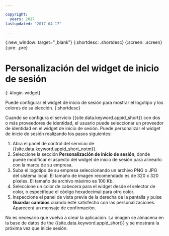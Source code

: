 ```yaml
---

copyright:
  years: 2017
lastupdated: "2017-04-17"

---
```

{:new_window: target="_blank"}
{:shortdesc: .shortdesc}
{:screen: .screen}
{:pre: .pre}

# Personalización del widget de inicio de sesión
{: #login-widget}

Puede configurar el widget de inicio de sesión para mostrar el logotipo y los colores de su elección.
{:shortdesc}

Cuando se configura el servicio {{site.data.keyword.appid_short}} con dos o más proveedores de identidad, el usuario puede seleccionar un proveedor de identidad en el widget de inicio de sesión. Puede personalizar el widget de inicio de sesión realizando los pasos siguientes:

1. Abra el panel de control del servicio de {{site.data.keyword.appid_short_notm}}.
2. Seleccione la sección **Personalización de inicio de sesión**, donde puede modificar el aspecto del widget de inicio de sesión para alinearlo con la marca de su empresa.
3. Suba el logotipo de su empresa seleccionando un archivo PNG o JPG del sistema local. El tamaño de imagen recomendado es de 320 x 320 píxeles. El tamaño de archivo máximo es 100 Kb.
4. Seleccione un color de cabecera para el widget desde el selector de color, o especifique el código hexadecimal para otro color.
5. Inspeccione el panel de vista previa de la derecha de la pantalla y pulse **Guardar cambios** cuando esté satisfecho con las personalizaciones. Aparecerá un mensaje de confirmación.

No es necesario que vuelva a crear la aplicación. La imagen se almacena en la base de datos de the {{site.data.keyword.appid_short}} y se mostrará la próxima vez que inicie sesión.
